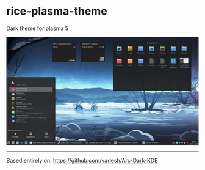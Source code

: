 # rice-plasma-theme
Dark theme for plasma 5

![screenshot](/screenshot.jpg?raw=true "Rice 1.0")


_________________________
Based entirely on:
https://github.com/varlesh/Arc-Dark-KDE
